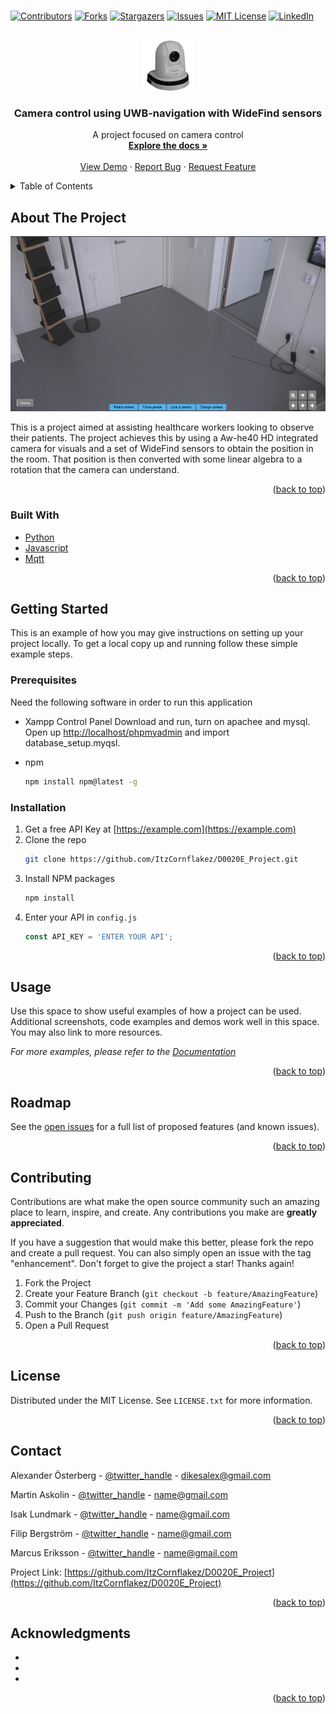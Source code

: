 # <div id="top"></div>
<!--
*** Thanks for checking out the Best-README-Template. If you have a suggestion
*** that would make this better, please fork the repo and create a pull request
*** or simply open an issue with the tag "enhancement".
*** Don't forget to give the project a star!
*** Thanks again! Now go create something AMAZING! :D
-->



<!-- PROJECT SHIELDS -->
<!--
*** I'm using markdown "reference style" links for readability.
*** Reference links are enclosed in brackets [ ] instead of parentheses ( ).
*** See the bottom of this document for the declaration of the reference variables
*** for contributors-url, forks-url, etc. This is an optional, concise syntax you may use.
*** https://www.markdownguide.org/basic-syntax/#reference-style-links
-->
[![Contributors][contributors-shield]][contributors-url]
[![Forks][forks-shield]][forks-url]
[![Stargazers][stars-shield]][stars-url]
[![Issues][issues-shield]][issues-url]
[![MIT License][license-shield]][license-url]
[![LinkedIn][linkedin-shield]][linkedin-url]



<!-- PROJECT LOGO -->
<br />
<div align="center">
  <a href="https://github.com/ItzCornflakez/D0020E_Project">
    <img src="images/logo.jpg" alt="Logo" width="80" height="80">
  </a>

<h3 align="center">Camera control using UWB-navigation with WideFind sensors</h3>

  <p align="center">
     A project focused on camera control
    <br />
    <a href="https://github.com/ItzCornflakez/D0020E_Project"><strong>Explore the docs »</strong></a>
    <br />
    <br />
    <a href="https://github.com/ItzCornflakez/D0020E_Project">View Demo</a>
    ·
    <a href="https://github.com/ItzCornflakez/D0020E_Project/issues">Report Bug</a>
    ·
    <a href="https://github.com/ItzCornflakez/D0020E_Project/issues">Request Feature</a>
  </p>
</div>



<!-- TABLE OF CONTENTS -->
<details>
  <summary>Table of Contents</summary>
  <ol>
    <li>
      <a href="#about-the-project">About The Project</a>
      <ul>
        <li><a href="#built-with">Built With</a></li>
      </ul>
    </li>
    <li>
      <a href="#getting-started">Getting Started</a>
      <ul>
        <li><a href="#prerequisites">Prerequisites</a></li>
        <li><a href="#installation">Installation</a></li>
      </ul>
    </li>
    <li><a href="#usage">Usage</a></li>
    <li><a href="#roadmap">Roadmap</a></li>
    <li><a href="#contributing">Contributing</a></li>
    <li><a href="#license">License</a></li>
    <li><a href="#contact">Contact</a></li>
    <li><a href="#acknowledgments">Acknowledgments</a></li>
  </ol>
</details>



<!-- ABOUT THE PROJECT -->
## About The Project

<img src="images/screenshot.png" alt="screenshot" width="640" height="280">

This is a project aimed at assisting healthcare workers looking to observe their patients. The project achieves this by using a Aw-he40 HD integrated camera for visuals and a set of WideFind sensors to obtain the position in the room. That position is then converted with some linear algebra to a rotation that the camera can understand.

<p align="right">(<a href="#top">back to top</a>)</p>



### Built With

* [Python](https://www.python.org/)
* [Javascript](https://www.javascript.com/)
* [Mqtt](https://mqtt.org/)

<p align="right">(<a href="#top">back to top</a>)</p>



<!-- GETTING STARTED -->
## Getting Started

This is an example of how you may give instructions on setting up your project locally.
To get a local copy up and running follow these simple example steps.

### Prerequisites

Need the following software in order to run this application

* Xampp Control Panel
  Download and run, turn on apachee and mysql. Open up [http://localhost/phpmyadmin](http://localhost/phpmyadmin) and import database_setup.myqsl.

* npm
  ```sh
  npm install npm@latest -g
  ```

### Installation

1. Get a free API Key at [https://example.com](https://example.com)
2. Clone the repo
   ```sh
   git clone https://github.com/ItzCornflakez/D0020E_Project.git
   ```
3. Install NPM packages
   ```sh
   npm install
   ```
4. Enter your API in `config.js`
   ```js
   const API_KEY = 'ENTER YOUR API';
   ```

<p align="right">(<a href="#top">back to top</a>)</p>



<!-- USAGE EXAMPLES -->
## Usage

Use this space to show useful examples of how a project can be used. Additional screenshots, code examples and demos work well in this space. You may also link to more resources.

_For more examples, please refer to the [Documentation](https://example.com)_

<p align="right">(<a href="#top">back to top</a>)</p>



<!-- ROADMAP -->
## Roadmap

See the [open issues](https://github.com/ItzCornflakez/D0020E_Project/issues) for a full list of proposed features (and known issues).

<p align="right">(<a href="#top">back to top</a>)</p>



<!-- CONTRIBUTING -->
## Contributing

Contributions are what make the open source community such an amazing place to learn, inspire, and create. Any contributions you make are **greatly appreciated**.

If you have a suggestion that would make this better, please fork the repo and create a pull request. You can also simply open an issue with the tag "enhancement".
Don't forget to give the project a star! Thanks again!

1. Fork the Project
2. Create your Feature Branch (`git checkout -b feature/AmazingFeature`)
3. Commit your Changes (`git commit -m 'Add some AmazingFeature'`)
4. Push to the Branch (`git push origin feature/AmazingFeature`)
5. Open a Pull Request

<p align="right">(<a href="#top">back to top</a>)</p>



<!-- LICENSE -->
## License

Distributed under the MIT License. See `LICENSE.txt` for more information.

<p align="right">(<a href="#top">back to top</a>)</p>



<!-- CONTACT -->
## Contact

Alexander Österberg - [@twitter_handle](https://twitter.com/Alexandersterb1) - dikesalex@gmail.com

Martin Askolin - [@twitter_handle](https://twitter.com/name) - name@gmail.com

Isak Lundmark - [@twitter_handle](https://twitter.com/name) - name@gmail.com

Filip Bergström - [@twitter_handle](https://twitter.com/name) - name@gmail.com

Marcus Eriksson - [@twitter_handle](https://twitter.com/name) - name@gmail.com



Project Link: [https://github.com/ItzCornflakez/D0020E_Project](https://github.com/ItzCornflakez/D0020E_Project)

<p align="right">(<a href="#top">back to top</a>)</p>



<!-- ACKNOWLEDGMENTS -->
## Acknowledgments

* []()
* []()
* []()

<p align="right">(<a href="#top">back to top</a>)</p>



<!-- MARKDOWN LINKS & IMAGES -->
<!-- https://www.markdownguide.org/basic-syntax/#reference-style-links -->
[contributors-shield]: https://img.shields.io/github/contributors/ItzCornflakez/D0020E_Project.svg?style=for-the-badge
[contributors-url]: https://github.com/ItzCornflakez/D0020E_Project/graphs/contributors
[forks-shield]: https://img.shields.io/github/forks/ItzCornflakez/D0020E_Project.svg?style=for-the-badge
[forks-url]: https://github.com/ItzCornflakez/D0020E_Project/network/members
[stars-shield]: https://img.shields.io/github/stars/ItzCornflakez/D0020E_Project.svg?style=for-the-badge
[stars-url]: https://github.com/ItzCornflakez/D0020E_Project/stargazers
[issues-shield]: https://img.shields.io/github/issues/ItzCornflakez/D0020E_Project.svg?style=for-the-badge
[issues-url]: https://github.com/ItzCornflakez/D0020E_Project/issues
[license-shield]: https://img.shields.io/github/license/ItzCornflakez/D0020E_Project.svg?style=for-the-badge
[license-url]: https://github.com/ItzCornflakez/D0020E_Project/blob/master/LICENSE.txt
[linkedin-shield]: https://img.shields.io/badge/-LinkedIn-black.svg?style=for-the-badge&logo=linkedin&colorB=555
[linkedin-url]: https://linkedin.com/in/linkedin_username
[product-screenshot]: images/screenshot.png
